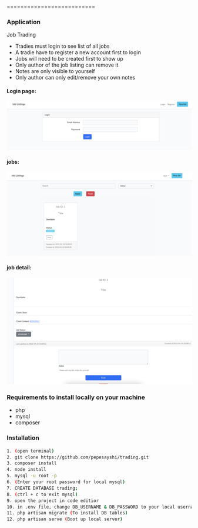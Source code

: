 ==========================

### Application
Job Trading
* Tradies must login to see list of all jobs
* A tradie have to register a new account first to login
* Jobs will need to be created first to show up
* Only author of the job listing can remove it
* Notes are only visible to yourself
* Only author can only edit/remove your own notes


#### Login page:
![Login](/web/login.png "Login page")


#### jobs:
![jobs](/web/jobs.png "Jobs")

#### job detail:
![job detail](/web/job.png "Job detail")



### Requirements to install locally on your machine
* php
* mysql
* composer

### Installation
```sh
1. (open terminal)
2. git clone https://github.com/pepesayshi/trading.git
3. composer install
4. node install
5. mysql -u root -p
6. (Enter your root password for local mysql)
7. CREATE DATABASE trading;
8. (ctrl + c to exit mysql)
9. open the project in code editior
10. in .env file, change DB_USERNAME & DB_PASSWORD to your local username & password
11. php artisan migrate (To install DB tables)
12. php artisan serve (Boot up local server)
```